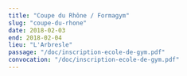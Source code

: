 ```yaml
---
title: "Coupe du Rhône / Formagym"
slug: "coupe-du-rhone"
date: 2018-02-03
end: 2018-02-04
lieu: "L'Arbresle"
passage: "/doc/inscription-ecole-de-gym.pdf"
convocation: "/doc/inscription-ecole-de-gym.pdf"
---
```


